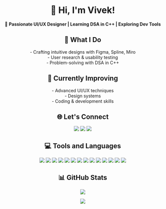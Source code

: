 <h1 align="center">👋 Hi, I'm Vivek!</h1>

<p align="center">
🎨 <b>Passionate UI/UX Designer | Learning DSA in C++ | Exploring Dev Tools</b>
</p>

<h2 align="center">🚀 What I Do</h2>

<p align="center">
- Crafting intuitive designs with Figma, Spline, Miro <br>
- User research & usability testing <br>
- Problem-solving with DSA in C++
</p>

<h2 align="center">🌱 Currently Improving</h2>

<p align="center">
- Advanced UI/UX techniques <br>
- Design systems <br>
- Coding & development skills
</p>

<h2 align="center">🌐 Let's Connect</h2>

<p align="center">
<a href="https://behance.net/VivekBv"><img src="https://img.shields.io/badge/Behance-1769ff?logo=behance&logoColor=white"></a>
<a href="https://instagram.com/vivekbv__"><img src="https://img.shields.io/badge/Instagram-%23E4405F.svg?logo=Instagram&logoColor=white"></a>
<a href="https://www.linkedin.com/in/vivekbv2406"><img src="https://img.shields.io/badge/LinkedIn-%230077B5.svg?logo=linkedin&logoColor=white"></a>
</p>

<h2 align="center">💻 Tools and Languages</h2>

<p align="center">
<img src="https://img.shields.io/badge/c-%2300599C.svg?style=for-the-badge&logo=c&logoColor=white">
<img src="https://img.shields.io/badge/c++-%2300599C.svg?style=for-the-badge&logo=c%2B%2B&logoColor=white">
<img src="https://img.shields.io/badge/html5-%23E34F26.svg?style=for-the-badge&logo=html5&logoColor=white">
<img src="https://img.shields.io/badge/javascript-%23323330.svg?style=for-the-badge&logo=javascript&logoColor=%23F7DF1E">
<img src="https://img.shields.io/badge/python-3670A0?style=for-the-badge&logo=python&logoColor=ffdd54">
<img src="https://img.shields.io/badge/shell_script-%23121011.svg?style=for-the-badge&logo=gnu-bash&logoColor=white">
<img src="https://img.shields.io/badge/git-F05032.svg?style=for-the-badge&logo=git&logoColor=white">
<img src="https://img.shields.io/badge/github-181717.svg?style=for-the-badge&logo=github&logoColor=white">
<img src="https://img.shields.io/badge/figma-%23F24E1E.svg?style=for-the-badge&logo=figma&logoColor=white">
<img src="https://img.shields.io/badge/firebase-a08021?style=for-the-badge&logo=firebase&logoColor=ffcd34">
<img src="https://img.shields.io/badge/mysql-4479A1.svg?style=for-the-badge&logo=mysql&logoColor=white">
<img src="https://img.shields.io/badge/Dribbble-EA4C89?style=for-the-badge&logo=dribbble&logoColor=white">
<img src="https://img.shields.io/badge/Adobe%20Lightroom%20Classic-31A8FF.svg?style=for-the-badge&logo=Adobe%20Lightroom%20Classic&logoColor=white">
<img src="https://img.shields.io/badge/Adobe%20Lightroom-31A8FF.svg?style=for-the-badge&logo=Adobe%20Lightroom&logoColor=white">
</p>

<h2 align="center">📊 GitHub Stats</h2>

<p align="center">
<img src="https://github-readme-stats.vercel.app/api?username=bvvivek6&theme=dark&hide_border=false&include_all_commits=true&count_private=true">
</p>

<p align="center">
<img src="https://github-readme-streak-stats.herokuapp.com/?user=bvvivek6&theme=dark&hide_border=false">
</p>



